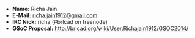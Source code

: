 -   **Name:** Richa Jain
-   **E-Mail:** richa.jain1912@gmail.com
-   **IRC Nick:** richa (\#brlcad on freenode)
-   **GSoC Proposal:**
    <http://brlcad.org/wiki/User:Richajain1912/GSOC2014/>